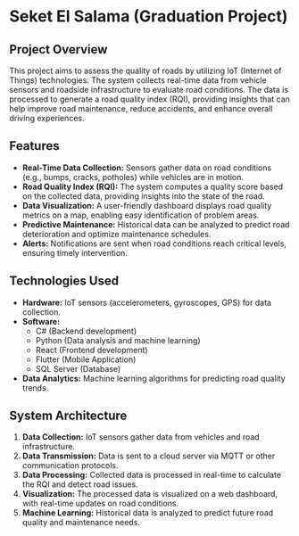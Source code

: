 # Seket El Salama (Graduation Project)

## Project Overview

This project aims to assess the quality of roads by utilizing IoT (Internet of Things) technologies. The system collects real-time data from vehicle sensors and roadside infrastructure to evaluate road conditions. The data is processed to generate a road quality index (RQI), providing insights that can help improve road maintenance, reduce accidents, and enhance overall driving experiences.

## Features
- **Real-Time Data Collection:** Sensors gather data on road conditions (e.g., bumps, cracks, potholes) while vehicles are in motion.
- **Road Quality Index (RQI):** The system computes a quality score based on the collected data, providing insights into the state of the road.
- **Data Visualization:** A user-friendly dashboard displays road quality metrics on a map, enabling easy identification of problem areas.
- **Predictive Maintenance:** Historical data can be analyzed to predict road deterioration and optimize maintenance schedules.
- **Alerts:** Notifications are sent when road conditions reach critical levels, ensuring timely intervention.

## Technologies Used
- **Hardware:** IoT sensors (accelerometers, gyroscopes, GPS) for data collection.
- **Software:** 
  - C# (Backend development)
  - Python (Data analysis and machine learning)
  - React (Frontend development)
  - Flutter (Mobile Application)
  - SQL Server (Database)
- **Data Analytics:** Machine learning algorithms for predicting road quality trends.

## System Architecture

1. **Data Collection:** IoT sensors gather data from vehicles and road infrastructure.
2. **Data Transmission:** Data is sent to a cloud server via MQTT or other communication protocols.
3. **Data Processing:** Collected data is processed in real-time to calculate the RQI and detect road issues.
4. **Visualization:** The processed data is visualized on a web dashboard, with real-time updates on road conditions.
5. **Machine Learning:** Historical data is analyzed to predict future road quality and maintenance needs.

